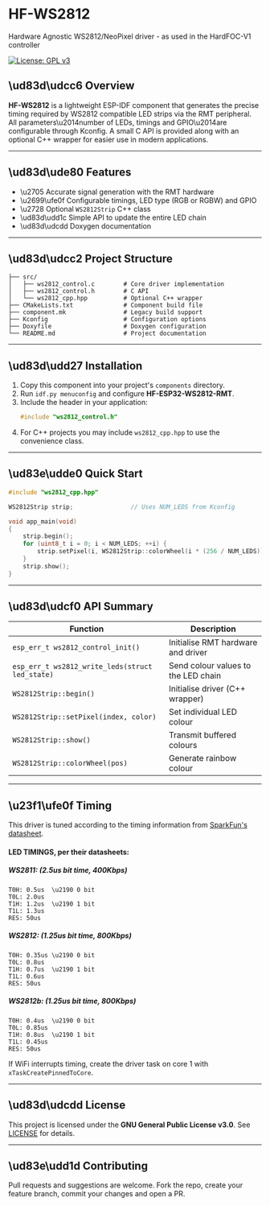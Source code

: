 # HF-WS2812
Hardware Agnostic WS2812/NeoPixel driver - as used in the HardFOC-V1 controller

[![License: GPL v3](https://img.shields.io/badge/License-GPLv3-blue.svg)](https://www.gnu.org/licenses/gpl-3.0)

## \ud83d\udcc6 Overview
**HF-WS2812** is a lightweight ESP-IDF component that generates the precise timing required by WS2812 compatible LED strips via the RMT peripheral. All parameters\u2014number of LEDs, timings and GPIO\u2014are configurable through Kconfig. A small C API is provided along with an optional C++ wrapper for easier use in modern applications.

---

## \ud83d\ude80 Features
- \u2705 Accurate signal generation with the RMT hardware
- \u2699\ufe0f Configurable timings, LED type (RGB or RGBW) and GPIO
- \u2728 Optional `WS2812Strip` C++ class
- \ud83d\udd1c Simple API to update the entire LED chain
- \ud83d\udcdd Doxygen documentation

---

## \ud83d\udcc2 Project Structure
```text
├── src/
│   ├── ws2812_control.c        # Core driver implementation
│   ├── ws2812_control.h        # C API
│   └── ws2812_cpp.hpp          # Optional C++ wrapper
├── CMakeLists.txt              # Component build file
├── component.mk                # Legacy build support
├── Kconfig                     # Configuration options
├── Doxyfile                    # Doxygen configuration
└── README.md                   # Project documentation
```

---

## \ud83d\udd27 Installation
1. Copy this component into your project's `components` directory.
2. Run `idf.py menuconfig` and configure **HF-ESP32-WS2812-RMT**.
3. Include the header in your application:
   ```c
   #include "ws2812_control.h"
   ```
4. For C++ projects you may include `ws2812_cpp.hpp` to use the convenience class.

---

## \ud83e\udde0 Quick Start
```c
#include "ws2812_cpp.hpp"

WS2812Strip strip;                // Uses NUM_LEDS from Kconfig

void app_main(void)
{
    strip.begin();
    for (uint8_t i = 0; i < NUM_LEDS; ++i) {
        strip.setPixel(i, WS2812Strip::colorWheel(i * (256 / NUM_LEDS)));
    }
    strip.show();
}
```

---

## \ud83d\udcf0 API Summary
| Function | Description |
|----------|-------------|
| `esp_err_t ws2812_control_init()` | Initialise RMT hardware and driver |
| `esp_err_t ws2812_write_leds(struct led_state)` | Send colour values to the LED chain |
| `WS2812Strip::begin()` | Initialise driver (C++ wrapper) |
| `WS2812Strip::setPixel(index, color)` | Set individual LED colour |
| `WS2812Strip::show()` | Transmit buffered colours |
| `WS2812Strip::colorWheel(pos)` | Generate rainbow colour |

---

## \u23f1\ufe0f Timing
This driver is tuned according to the timing information from [SparkFun's datasheet](https://cdn.sparkfun.com/datasheets/Components/LED/COM-12877.pdf).

#### LED TIMINGS, per their datasheets:

##### WS2811: (2.5us bit time, 400Kbps)
```
T0H: 0.5us  \u2190 0 bit
T0L: 2.0us
T1H: 1.2us  \u2190 1 bit
T1L: 1.3us
RES: 50us
```
##### WS2812: (1.25us bit time, 800Kbps)
```
T0H: 0.35us \u2190 0 bit
T0L: 0.8us
T1H: 0.7us  \u2190 1 bit
T1L: 0.6us
RES: 50us
```
##### WS2812b: (1.25us bit time, 800Kbps)
```
T0H: 0.4us  \u2190 0 bit
T0L: 0.85us
T1H: 0.8us  \u2190 1 bit
T1L: 0.45us
RES: 50us
```

If WiFi interrupts timing, create the driver task on core 1 with `xTaskCreatePinnedToCore`.

---

## \ud83d\udcdd License
This project is licensed under the **GNU General Public License v3.0**. See [LICENSE](./LICENSE) for details.

---

## \ud83e\udd1d Contributing
Pull requests and suggestions are welcome. Fork the repo, create your feature branch, commit your changes and open a PR.

